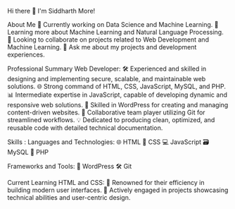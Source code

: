Hi there 👋 I'm Siddharth More!

About Me
🔭 Currently working on Data Science and Machine Learning.
🌱 Learning more about Machine Learning and Natural Language Processing.
👯 Looking to collaborate on projects related to Web Development and Machine Learning.
💬 Ask me about my projects and development experiences.

Professional Summary
Web Developer:
🛠️ Experienced and skilled in designing and implementing secure, scalable, and maintainable web solutions.
🌐 Strong command of HTML, CSS, JavaScript, MySQL, and PHP.
📊 Intermediate expertise in JavaScript, capable of developing dynamic and responsive web solutions.
📝 Skilled in WordPress for creating and managing content-driven websites.
🤝 Collaborative team player utilizing Git for streamlined workflows.
💡 Dedicated to producing clean, optimized, and reusable code with detailed technical documentation.

Skills : 
Languages and Technologies:
🌐 HTML
🎨 CSS
💻 JavaScript
🗃️ MySQL
🧩 PHP

Frameworks and Tools:
🔧 WordPress
🛠️ Git

Current Learning
HTML and CSS:
🎨 Renowned for their efficiency in building modern user interfaces.
🚀 Actively engaged in projects showcasing technical abilities and user-centric design.
